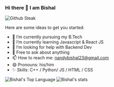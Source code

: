 ### Hi there 👋 I am Bishal
![Github Steak](https://github-readme-streak-stats.herokuapp.com/?user=nandybishal23)

Here are some ideas to get you started:

- 🔭 I’m currently pursuing my B.Tech 
- 🌱 I’m currently learning Javascript & React JS
- 🤔 I’m looking for help with Backend Dev
- 💬 Free to ask about anything
- 📫 How to reach me: nandybishal23@gmail.com
- 😄 Pronouns: his/him
- ✨ Skills: C++ / Python/ JS / HTML / CSS 

![Bishal's Top Language](https://github-readme-stats.vercel.app/api/top-langs/?username=nandybishal23&show_icons=true&theme=radical) ![Bishal's stats](https://github-readme-stats.vercel.app/api?username=nandybishal23&show_icons=true&theme=radical)


